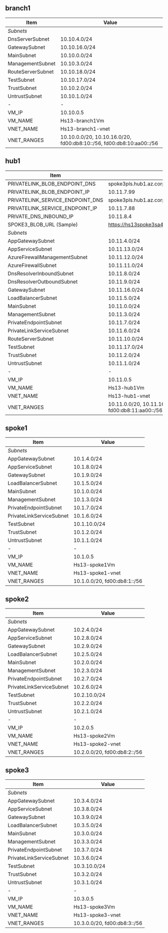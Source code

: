 

## branch1

| Item    | Value  |
|--------|--------|
| *Subnets*|        |
| DnsServerSubnet   | 10.10.4.0/24   |
| GatewaySubnet   | 10.10.16.0/24   |
| MainSubnet   | 10.10.0.0/24   |
| ManagementSubnet   | 10.10.3.0/24   |
| RouteServerSubnet   | 10.10.18.0/24   |
| TestSubnet   | 10.10.17.0/24   |
| TrustSubnet   | 10.10.2.0/24   |
| UntrustSubnet   | 10.10.1.0/24   |
| - | -  |
| VM_IP   | 10.10.0.5   |
| VM_NAME   | Hs13-branch1Vm   |
| VNET_NAME   | Hs13-branch1-vnet   |
| VNET_RANGES   | 10.10.0.0/20, 10.10.16.0/20, fd00:db8:10::/56, fd00:db8:10:aa00::/56   |

## hub1

| Item    | Value  |
|--------|--------|
| PRIVATELINK_BLOB_ENDPOINT_DNS   | spoke3pls.hub1.az.corp   |
| PRIVATELINK_BLOB_ENDPOINT_IP   | 10.11.7.99   |
| PRIVATELINK_SERVICE_ENDPOINT_DNS   | spoke3pls.hub1.az.corp   |
| PRIVATELINK_SERVICE_ENDPOINT_IP   | 10.11.7.88   |
| PRIVATE_DNS_INBOUND_IP   | 10.11.8.4   |
| SPOKE3_BLOB_URL (Sample)   | https://hs13spoke3sa4229.blob.core.windows.net/spoke3/spoke3.txt   |
| *Subnets*|        |
| AppGatewaySubnet   | 10.11.4.0/24   |
| AppServiceSubnet   | 10.11.13.0/24   |
| AzureFirewallManagementSubnet   | 10.11.12.0/24   |
| AzureFirewallSubnet   | 10.11.11.0/24   |
| DnsResolverInboundSubnet   | 10.11.8.0/24   |
| DnsResolverOutboundSubnet   | 10.11.9.0/24   |
| GatewaySubnet   | 10.11.16.0/24   |
| LoadBalancerSubnet   | 10.11.5.0/24   |
| MainSubnet   | 10.11.0.0/24   |
| ManagementSubnet   | 10.11.3.0/24   |
| PrivateEndpointSubnet   | 10.11.7.0/24   |
| PrivateLinkServiceSubnet   | 10.11.6.0/24   |
| RouteServerSubnet   | 10.11.10.0/24   |
| TestSubnet   | 10.11.17.0/24   |
| TrustSubnet   | 10.11.2.0/24   |
| UntrustSubnet   | 10.11.1.0/24   |
| - | -  |
| VM_IP   | 10.11.0.5   |
| VM_NAME   | Hs13-hub1Vm   |
| VNET_NAME   | Hs13-hub1-vnet   |
| VNET_RANGES   | 10.11.0.0/20, 10.11.16.0/20, fd00:db8:11::/56, fd00:db8:11:aa00::/56   |

## spoke1

| Item    | Value  |
|--------|--------|
| *Subnets*|        |
| AppGatewaySubnet   | 10.1.4.0/24   |
| AppServiceSubnet   | 10.1.8.0/24   |
| GatewaySubnet   | 10.1.9.0/24   |
| LoadBalancerSubnet   | 10.1.5.0/24   |
| MainSubnet   | 10.1.0.0/24   |
| ManagementSubnet   | 10.1.3.0/24   |
| PrivateEndpointSubnet   | 10.1.7.0/24   |
| PrivateLinkServiceSubnet   | 10.1.6.0/24   |
| TestSubnet   | 10.1.10.0/24   |
| TrustSubnet   | 10.1.2.0/24   |
| UntrustSubnet   | 10.1.1.0/24   |
| - | -  |
| VM_IP   | 10.1.0.5   |
| VM_NAME   | Hs13-spoke1Vm   |
| VNET_NAME   | Hs13-spoke1-vnet   |
| VNET_RANGES   | 10.1.0.0/20, fd00:db8:1::/56   |

## spoke2

| Item    | Value  |
|--------|--------|
| *Subnets*|        |
| AppGatewaySubnet   | 10.2.4.0/24   |
| AppServiceSubnet   | 10.2.8.0/24   |
| GatewaySubnet   | 10.2.9.0/24   |
| LoadBalancerSubnet   | 10.2.5.0/24   |
| MainSubnet   | 10.2.0.0/24   |
| ManagementSubnet   | 10.2.3.0/24   |
| PrivateEndpointSubnet   | 10.2.7.0/24   |
| PrivateLinkServiceSubnet   | 10.2.6.0/24   |
| TestSubnet   | 10.2.10.0/24   |
| TrustSubnet   | 10.2.2.0/24   |
| UntrustSubnet   | 10.2.1.0/24   |
| - | -  |
| VM_IP   | 10.2.0.5   |
| VM_NAME   | Hs13-spoke2Vm   |
| VNET_NAME   | Hs13-spoke2-vnet   |
| VNET_RANGES   | 10.2.0.0/20, fd00:db8:2::/56   |

## spoke3

| Item    | Value  |
|--------|--------|
| *Subnets*|        |
| AppGatewaySubnet   | 10.3.4.0/24   |
| AppServiceSubnet   | 10.3.8.0/24   |
| GatewaySubnet   | 10.3.9.0/24   |
| LoadBalancerSubnet   | 10.3.5.0/24   |
| MainSubnet   | 10.3.0.0/24   |
| ManagementSubnet   | 10.3.3.0/24   |
| PrivateEndpointSubnet   | 10.3.7.0/24   |
| PrivateLinkServiceSubnet   | 10.3.6.0/24   |
| TestSubnet   | 10.3.10.0/24   |
| TrustSubnet   | 10.3.2.0/24   |
| UntrustSubnet   | 10.3.1.0/24   |
| - | -  |
| VM_IP   | 10.3.0.5   |
| VM_NAME   | Hs13-spoke3Vm   |
| VNET_NAME   | Hs13-spoke3-vnet   |
| VNET_RANGES   | 10.3.0.0/20, fd00:db8:3::/56   |
